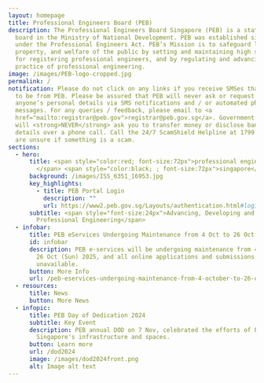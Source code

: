 ```yaml
---
layout: homepage
title: Professional Engineers Board (PEB)
description: The Professional Engineers Board Singapore (PEB) is a statutory
  board in the Ministry of National Development. PEB was established since 1971
  under the Professional Engineers Act. PEB’s Mission is to safeguard life,
  property, and welfare of the public by setting and maintaining high standards
  for registering professional engineers, and by regulating and advancing the
  practice of professional engineering.
image: /images/PEB-logo-cropped.jpg
permalink: /
notification: Please do not click on any links if you receive SMSes that appear
  to be from PEB. Please be assured that PEB will never ask or request for
  anyone’s personal details via SMS notifications and / or automated phone
  messages. For any queries / feedback, please email to <a
  href="mailto:registrar@peb.gov">registrar@peb.gov.sg</a>. Government officials
  will <strong>NEVER</strong> ask you to transfer money or disclose bank log-in
  details over a phone call. Call the 24/7 ScamShield Helpline at 1799 if you
  are unsure if something is a scam.
sections:
  - hero:
      title: <span style="color:red; font-size:72px">professional engineers board
        </span> <span style="color:black; ; font-size:72px">singapore</span>
      background: /images/ISS_6351_16953.jpg
      key_highlights:
        - title: PEB Portal Login
          description: ""
          url: https://www2.peb.gov.sg/Layouts/authentication.html#login
      subtitle: <span style="font-size:24px">Advancing, Developing and Regulating
        Professional Engineering</span>
  - infobar:
      title: PEB eServices Undergoing Maintenance from 4 Oct to 26 Oct 25
      id: infobar
      description: PEB e-services will be undergoing maintenance from 4 Oct (Sat) to
        26 Oct (Sun) 2025, and all online applications and submissions will be
        unavailable.
      button: More Info
      url: /peb-eservices-undergoing-maintenance-from-4-october-to-26-october-2025/
  - resources:
      title: News
      button: More News
  - infopic:
      title: PEB Day of Dedication 2024
      subtitle: Key Event
      description: PEB annual DOD on 7 Nov, celebrated the efforts of PEs in shaping
        Singapore's infrastructure and spaces.
      button: Learn more
      url: /dod2024
      image: /images/dod2024front.png
      alt: Image alt text
---
```


